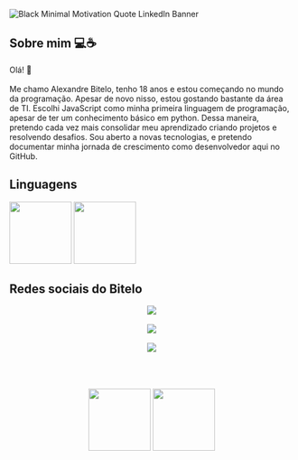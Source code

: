 

![Black Minimal Motivation Quote LinkedIn Banner](https://github.com/AlexandreBitelo/AlexandreBitelo/assets/142456940/a8c9410d-9351-495b-a5db-77b76fb129f0)







## Sobre mim 💻☕

<p>
Olá! 👋 
  <br></br>
  Me chamo Alexandre Bitelo, tenho 18 anos e estou começando no mundo da programação. Apesar de novo nisso, estou gostando bastante da área de TI. Escolhi JavaScript como minha primeira linguagem de programação, apesar de ter um conhecimento básico em python. Dessa maneira, pretendo cada vez mais consolidar meu aprendizado criando projetos e resolvendo desafios. Sou aberto a novas tecnologias, e pretendo documentar minha jornada de crescimento como desenvolvedor aqui no GitHub.
</p>

## Linguagens
<img height = "110em" src="https://cdn.jsdelivr.net/gh/devicons/devicon/icons/javascript/javascript-original.svg" /> <img height = "110em" src="https://cdn.jsdelivr.net/gh/devicons/devicon/icons/python/python-original-wordmark.svg" />
          
          
          


## Redes sociais do Bitelo

<div align = "middle" colspan> 

  <nav><a href="#" target="_blank"><img src="https://img.shields.io/badge/-Instagram-%23E4405F?style=for-the-badge&logo=instagram&logoColor=white" target="_blank"></a></nav> &nbsp;&nbsp;&nbsp;&nbsp;

  <nav><a href = "mailto: alexandrebitelo41@gmai.com"><img src="https://img.shields.io/badge/-Gmail-%23333?style=for-the-badge&logo=gmail&logoColor=white" target="_blank"></a></nav>&nbsp;&nbsp;&nbsp;&nbsp;
 
  <nav><a href="#" target="_blank"><img src="https://img.shields.io/badge/-LinkedIn-%230077B5?style=for-the-badge&logo=linkedin&logoColor=white" target="_blank"></a></nav>&nbsp;&nbsp;&nbsp;&nbsp;
  
 
</div>


<br>
<br>


<p align = "center">
  <img height = "110em" src="https://github-readme-stats.vercel.app/api/top-langs/?username=AlexandreBitelo&hide_progress=false">
  <img height = "110em" src = "https://github-readme-stats.vercel.app/api?username=AlexandreBitelo&show_icons=true&hide=contribs,prs&cache_seconds=86400&theme=dark">

</p>





<!--
[![FreeCodeCamp](https://img.shields.io/badge/-FreeCodeCamp-0A0A23?style=for-the-badge&logo=FreeCodeCamp&logoColor=white&link=https://www.freecodecamp.org/melvinaguilar)](https://www.freecodecamp.org/melvinaguilar)&nbsp;
[![nome](url)&nbsp;

